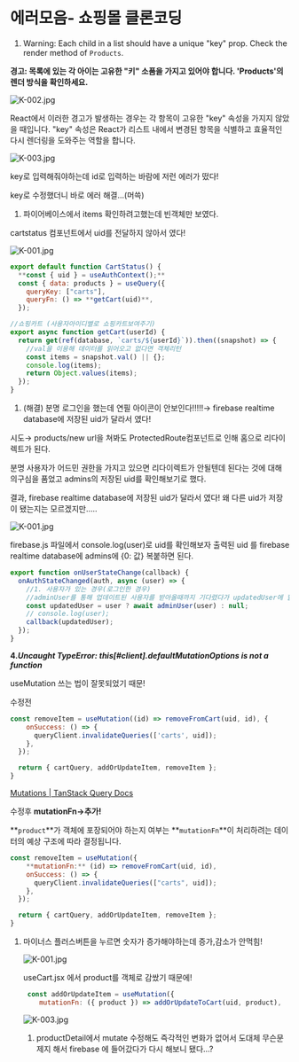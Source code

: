 # 에러모음- 쇼핑몰 클론코딩

1. Warning: Each child in a list should have a unique "key" prop.
Check the render method of `Products`.

**경고: 목록에 있는 각 아이는 고유한 "키" 소품을 가지고 있어야 합니다. 'Products'의 렌더 방식을 확인하세요.**

![K-002.jpg](https://prod-files-secure.s3.us-west-2.amazonaws.com/42a7be0a-2649-478a-bbda-55b97a636cb1/e94d8771-ab1c-4e5a-b243-86924e41b672/K-002.jpg)

React에서 이러한 경고가 발생하는 경우는 각 항목이 고유한 "key" 속성을 가지지 않았을 때입니다. "key" 속성은 React가 리스트 내에서 변경된 항목을 식별하고 효율적인 다시 렌더링을 도와주는 역할을 합니다.

![K-003.jpg](https://prod-files-secure.s3.us-west-2.amazonaws.com/42a7be0a-2649-478a-bbda-55b97a636cb1/c10cc494-6f14-4abe-89f5-5493a05fbec2/K-003.jpg)

key로 입력해줘야하는데 id로 입력하는 바람에 저런 에러가 떴다!

key로 수정했더니 바로 에러 해결…(머쓱)

1. 파이어베이스에서 items 확인하려고했는데 빈객체만 보였다.

cartstatus 컴포넌트에서 uid를 전달하지 않아서 였다!

![K-001.jpg](https://prod-files-secure.s3.us-west-2.amazonaws.com/42a7be0a-2649-478a-bbda-55b97a636cb1/ee7ad38c-19aa-4215-ab82-ab2923cefddb/K-001.jpg)

```jsx
export default function CartStatus() {
  **const { uid } = useAuthContext();**
  const { data: products } = useQuery({
    queryKey: ["carts"],
    queryFn: () => **getCart(uid)**,
  });
```

```jsx
//쇼핑카트 (사용자아이디별로 쇼핑카트보여주기)
export async function getCart(userId) {
  return get(ref(database, `carts/${userId}`)).then((snapshot) => {
    //val을 이용해 데이터를 읽어오고 없다면 객체리턴
    const items = snapshot.val() || {};
    console.log(items);
    return Object.values(items);
  });
}
```

1. (해결) 분명 로그인을 했는데 연필 아이콘이 안보인다!!!!!→ firebase realtime database에 저장된 uid가 달라서 였다!

시도→ products/new url을 쳐봐도 ProtectedRoute컴포넌트로 인해 홈으로 리다이렉트가 된다.

분명 사용자가 어드민 권한을 가지고 있으면 리다이렉트가 안될텐데 된다는 것에 대해 의구심을 품었고 admins의 저장된 uid를 확인해보기로 했다.

결과,  firebase realtime database에 저장된 uid가 달라서 였다! 왜 다른 uid가 저장이 됐는지는 모르겠지만…..

![K-001.jpg](https://prod-files-secure.s3.us-west-2.amazonaws.com/42a7be0a-2649-478a-bbda-55b97a636cb1/44d4f4d2-7a49-4258-b5ef-1be9921522d9/K-001.jpg)

firebase.js 파일에서 console.log(user)로 uid를 확인해보자  출력된 uid 를 firebase realtime database에 admins에 {0: 값} 복붙하면 된다.

```jsx
export function onUserStateChange(callback) {
  onAuthStateChanged(auth, async (user) => {
    //1. 사용자가 있는 경우(로그인한 경우)
    //adminUser를 통해 업데이트된 사용자를 받아올때까지 기다렸다가 updatedUser에 할당
    const updatedUser = user ? await adminUser(user) : null;
    // console.log(user);
    callback(updatedUser);
  });
}
```

**4.*Uncaught TypeError: this[#client].defaultMutationOptions is not a function***

useMutation 쓰는 법이 잘못되었기 때문!

수정전

```jsx
const removeItem = useMutation((id) => removeFromCart(uid, id), {
    onSuccess: () => {
      queryClient.invalidateQueries(['carts', uid]);
    },
  });

  return { cartQuery, addOrUpdateItem, removeItem };
}
```

[Mutations | TanStack Query Docs](https://tanstack.com/query/v4/docs/react/guides/mutations)

수정후   **mutationFn→추가!**

**`product`**가 객체에 포장되어야 하는지 여부는 **`mutationFn`**이 처리하려는 데이터의 예상 구조에 따라 결정됩니다.

```jsx
const removeItem = useMutation({
    **mutationFn:** (id) => removeFromCart(uid, id),
    onSuccess: () => {
      queryClient.invalidateQueries(["carts", uid]);
    },
  });

  return { cartQuery, addOrUpdateItem, removeItem };
}
```

1. 마이너스 플러스버튼을 누르면 숫자가 증가해야하는데 증가,감소가 안먹힘!
    
    ![K-001.jpg](https://prod-files-secure.s3.us-west-2.amazonaws.com/42a7be0a-2649-478a-bbda-55b97a636cb1/9f0cc5c3-6783-456b-9bef-25a059fe33e6/K-001.jpg)
    
    useCart.jsx 에서 product를 객체로 감쌌기 때문에!
    
    ```jsx
     const addOrUpdateItem = useMutation({
        mutationFn: ({ product }) => addOrUpdateToCart(uid, product),
    ```
    
    ![K-003.jpg](https://prod-files-secure.s3.us-west-2.amazonaws.com/42a7be0a-2649-478a-bbda-55b97a636cb1/4c912186-40ef-48c4-97b8-176e49962ad8/K-003.jpg)
    
    1. productDetail에서 mutate 수정해도 즉각적인 변화가 없어서 도대체 무슨문제지 해서 firebase 에 들어갔다가 다시 해보니 됐다…?
